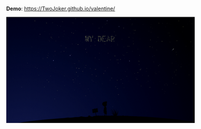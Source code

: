 **Demo**: https://TwoJoker.github.io/valentine/

![valentine](https://github.com/jack870131/Markdown-Pic/blob/master/Picture/valentine.gif?raw=true)
